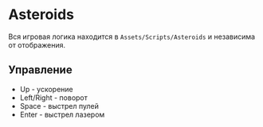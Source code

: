 # Asteroids

Вся игровая логика находится в `Assets/Scripts/Asteroids` и независима от отображения.

## Управление
- Up - ускорение
- Left/Right - поворот
- Space - выстрел пулей
- Enter - выстрел лазером
